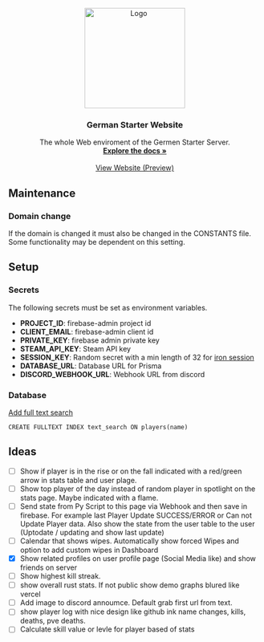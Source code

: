 <!-- PROJECT LOGO -->
<br />
<div align="center">
  <a href="https://german-starter.de">
    <img src="https://logos-world.net/wp-content/uploads/2021/02/Rust-Logo.png" alt="Logo" height="200">
  </a>

<h3 align="center">German Starter Website</h3>

  <p align="center">
    The whole Web enviroment of the Germen Starter Server. 
    <br />
    <a href="https://github.com/JonaWe/german-starter-website"><strong>Explore the docs »</strong></a>
    <br />
    <br />
    <a href="https://german-starter-website.vercel.app/">View Website (Preview)</a>
  </p>
</div>

## Maintenance

### Domain change

If the domain is changed it must also be changed in the CONSTANTS file. Some functionality may be dependent on this setting.

## Setup

### Secrets

The following secrets must be set as environment variables.

- **PROJECT_ID**: firebase-admin project id
- **CLIENT_EMAIL**: firebase-admin client id
- **PRIVATE_KEY**: firebase admin private key
- **STEAM_API_KEY**: Steam API key
- **SESSION_KEY**: Random secret with a min length of 32 for [iron session](https://github.com/vvo/iron-session)
- **DATABASE_URL**: Database URL for Prisma
- **DISCORD_WEBHOOK_URL**: Webhook URL from discord

### Database

[Add full text search](https://www.mysqltutorial.org/activating-full-text-searching.aspx)

```mysql
CREATE FULLTEXT INDEX text_search ON players(name)
```

## Ideas

- [ ] Show if player is in the rise or on the fall indicated with a red/green arrow in stats table and user plage.
- [ ] Show top player of the day instead of random player in spotlight on the stats page. Maybe indicated with a flame.
- [ ] Send state from Py Script to this page via Webhook and then save in firebase. For example last Player Update SUCCESS/ERROR or Can not Update Player data. Also show the state from the user table to the user (Uptodate / updating and show last update)
- [ ] Calendar that shows wipes. Automatically show forced Wipes and option to add custom wipes in Dashboard
- [x] Show related profiles on user profile page (Social Media like) and show friends on server
- [ ] Show highest kill streak.
- [ ] show overall rust stats. If not public show demo graphs blured like vercel
- [ ] Add image to discord annoumce. Default grab first url from text.
- [ ] show player log with nice design like github ink name changes, kills, deaths, pve deaths.
- [ ] Calculate skill value or levle for player based of stats 
